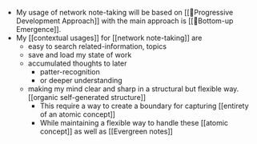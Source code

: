 - My usage of network note-taking will be based on [[🌱Progressive Development Approach]] with the main approach is [[🌲Bottom-up Emergence]].
- My [[contextual usages]] for [[network note-taking]] are
    - easy to search related-information, topics 
    - save and load my state of work
    - accumulated thoughts to later 
        - patter-recognition 
        - or deeper understanding
    - making my mind clear and sharp in a structural but flexible way. [[organic self-generated structure]]
        - This require a way to create a boundary for capturing [[entirety of an atomic concept]]
        - While maintaining a flexible way to handle these [[atomic concept]] as well as [[Evergreen notes]]
